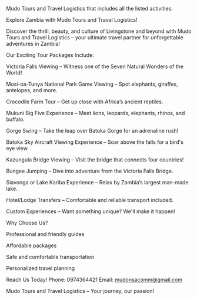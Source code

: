 Mudo Tours and Travel Logistics that includes all the listed activities:

Explore Zambia with Mudo Tours and Travel Logistics!

Discover the thrill, beauty, and culture of Livingstone and beyond with Mudo Tours and Travel Logistics – your ultimate travel partner for unforgettable adventures in Zambia!

Our Exciting Tour Packages Include:

Victoria Falls Viewing – Witness one of the Seven Natural Wonders of the World!

Mosi-oa-Tunya National Park Game Viewing – Spot elephants, giraffes, antelopes, and more.

Crocodile Farm Tour – Get up close with Africa’s ancient reptiles.

Mukuni Big Five Experience – Meet lions, leopards, elephants, rhinos, and buffalo.

Gorge Swing – Take the leap over Batoka Gorge for an adrenaline rush!

Batoka Sky Aircraft Viewing Experience – Soar above the falls for a bird's eye view.

Kazungula Bridge Viewing – Visit the bridge that connects four countries!

Bungee Jumping – Dive into adventure from the Victoria Falls Bridge.

Siavonga or Lake Kariba Experience – Relax by Zambia’s largest man-made lake.

Hotel/Lodge Transfers – Comfortable and reliable transport included.

Custom Experiences – Want something unique? We'll make it happen!

Why Choose Us?

Professional and friendly guides

Affordable packages

Safe and comfortable transportation

Personalized travel planning

Reach Us Today!
Phone: 0974364421
Email: mudonsacomm@gmail.com

Mudo Tours and Travel Logistics – Your journey, our passion!
